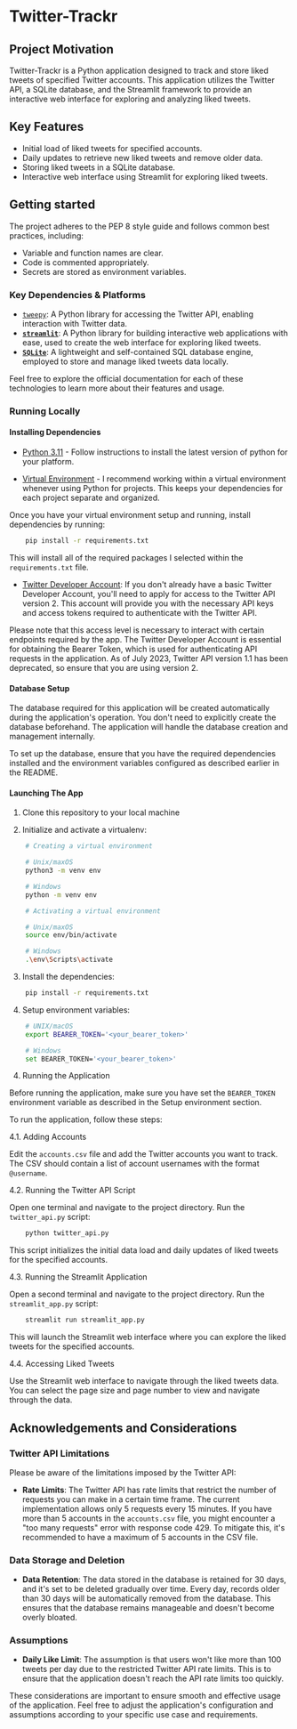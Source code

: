 # Twitter-Trackr

## Project Motivation

Twitter-Trackr is a Python application designed to track and store liked tweets of specified Twitter accounts. This application utilizes the Twitter API, a SQLite database, and the Streamlit framework to provide an interactive web interface for exploring and analyzing liked tweets.

## Key Features

- Initial load of liked tweets for specified accounts.
- Daily updates to retrieve new liked tweets and remove older data.
- Storing liked tweets in a SQLite database.
- Interactive web interface using Streamlit for exploring liked tweets.

## Getting started

The project adheres to the PEP 8 style guide and follows common best practices, including:

- Variable and function names are clear.
- Code is commented appropriately.
- Secrets are stored as environment variables.

### Key Dependencies & Platforms

- [`tweepy`](https://www.tweepy.org/): A Python library for accessing the Twitter API, enabling interaction with Twitter data.
- **[`streamlit`](https://www.streamlit.io/)**: A Python library for building interactive web applications with ease, used to create the web interface for exploring liked tweets.
- **[`SQLite`](https://www.sqlite.org/index.html)**: A lightweight and self-contained SQL database engine, employed to store and manage liked tweets data locally.

Feel free to explore the official documentation for each of these technologies to learn more about their features and usage.

### Running Locally

#### Installing Dependencies

- [Python 3.11](https://docs.python.org/3/using/unix.html#getting-and-installing-the-latest-version-of-python) - Follow instructions to install the latest version of python for your platform.

- [Virtual Environment](https://packaging.python.org/en/latest/guides/installing-using-pip-and-virtual-environments/) - I recommend working within a virtual environment whenever using Python for projects. This keeps your dependencies for each project separate and organized.

Once you have your virtual environment setup and running, install dependencies by running:

```bash
    pip install -r requirements.txt
```

This will install all of the required packages I selected within the `requirements.txt` file.

- [Twitter Developer Account](https://developer.twitter.com/en/apply-for-access): If you don't already have a basic Twitter Developer Account, you'll need to apply for access to the Twitter API version 2. This account will provide you with the necessary API keys and access tokens required to authenticate with the Twitter API.

Please note that this access level is necessary to interact with certain endpoints required by the app. The Twitter Developer Account is essential for obtaining the Bearer Token, which is used for authenticating API requests in the application. As of July 2023, Twitter API version 1.1 has been deprecated, so ensure that you are using version 2.

#### Database Setup

The database required for this application will be created automatically during the application's operation. You don't need to explicitly create the database beforehand. The application will handle the database creation and management internally.

To set up the database, ensure that you have the required dependencies installed and the environment variables configured as described earlier in the README.

#### Launching The App

1. Clone this repository to your local machine

2. Initialize and activate a virtualenv:

```bash
    # Creating a virtual environment

    # Unix/maxOS
    python3 -m venv env

    # Windows
    python -m venv env

    # Activating a virtual environment

    # Unix/maxOS
    source env/bin/activate

    # Windows
    .\env\Scripts\activate
```

3. Install the dependencies:

```bash
    pip install -r requirements.txt
```

4. Setup environment variables:

```bash
    # UNIX/macOS
    export BEARER_TOKEN='<your_bearer_token>'

    # Windows
    set BEARER_TOKEN='<your_bearer_token>'
```

4. Running the Application

Before running the application, make sure you have set the `BEARER_TOKEN` environment variable as described in the Setup environment section.

To run the application, follow these steps:

4.1. Adding Accounts

Edit the `accounts.csv` file and add the Twitter accounts you want to track. The CSV should contain a list of account usernames with the format `@username`.

4.2. Running the Twitter API Script

Open one terminal and navigate to the project directory. Run the `twitter_api.py` script:

```bash
    python twitter_api.py
```

This script initializes the initial data load and daily updates of liked tweets for the specified accounts.

4.3. Running the Streamlit Application

Open a second terminal and navigate to the project directory. Run the `streamlit_app.py` script:

```bash
    streamlit run streamlit_app.py
```

This will launch the Streamlit web interface where you can explore the liked tweets for the specified accounts.

4.4. Accessing Liked Tweets

Use the Streamlit web interface to navigate through the liked tweets data. You can select the page size and page number to view and navigate through the data.

## Acknowledgements and Considerations

### Twitter API Limitations

Please be aware of the limitations imposed by the Twitter API:

- **Rate Limits**: The Twitter API has rate limits that restrict the number of requests you can make in a certain time frame. The current implementation allows only 5 requests every 15 minutes. If you have more than 5 accounts in the `accounts.csv` file, you might encounter a "too many requests" error with response code 429. To mitigate this, it's recommended to have a maximum of 5 accounts in the CSV file.

### Data Storage and Deletion

- **Data Retention**: The data stored in the database is retained for 30 days, and it's set to be deleted gradually over time. Every day, records older than 30 days will be automatically removed from the database. This ensures that the database remains manageable and doesn't become overly bloated.

### Assumptions

- **Daily Like Limit**: The assumption is that users won't like more than 100 tweets per day due to the restricted Twitter API rate limits. This is to ensure that the application doesn't reach the API rate limits too quickly.

These considerations are important to ensure smooth and effective usage of the application. Feel free to adjust the application's configuration and assumptions according to your specific use case and requirements.

